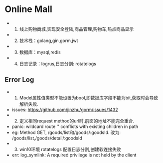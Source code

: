 # Online Mall
* 1. 线上购物商城,实现安全登陆,商品管理,购物车,热点商品显示
* 2. 技术栈：golang,gin,gorm,jwt
* 3. 数据库：mysql,redis
* 4. 日志记录：logrus,日志分割: rotatelogs



## Error Log
* 1. Model属性值类型不能设置为bool,即数据库字段不能为bit,获取时会导致解析失败. 
* issues: https://github.com/jinzhu/gorm/issues/1432
* 2. 定义相同request method的url时,前面的地址不能完全重合. 
* panic: wildcard route '' conflicts with existing children in path
* eg: Method GET, /goods/list和/goods/:goodsId. 改为: /goods/list,/goods/detail/:goodsId
* 3. win10环境 rotatelogs 配置日志分割,创建软连接失败
* err: log_symlink: A required privilege is not held by the client
